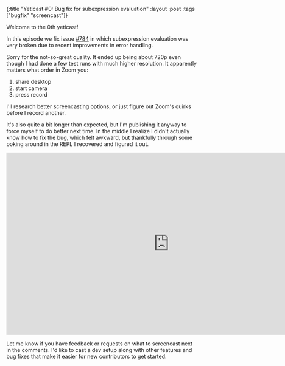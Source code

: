 {:title "Yeticast #0: Bug fix for subexpression evaluation"
 :layout :post
 :tags  ["bugfix" "screencast"]}

Welcome to the 0th yeticast!

In this episode we fix issue
[#784](https://github.com/yetibot/yetibot/issues/784) in which subexpression
evaluation was very broken due to recent improvements in error handling.

Sorry for the not-so-great quality. It ended up being about 720p even though I
had done a few test runs with much higher resolution. It apparently matters what
order in Zoom you:

1. share desktop
1. start camera
1. press record

I'll research better screencasting options, or just figure out Zoom's quirks
before I record another.

It's also quite a bit longer than expected, but I'm publishing it anyway to
force myself to do better next time. In the middle I realize I didn't actually
know how to fix the bug, which felt awkward, but thankfully through some poking
around in the REPL I recovered and figured it out.

<div class="video-responsive">
  <iframe width="854" height="480" src="https://www.youtube.com/embed/sc5s1t2sFWg" frameborder="0" allow="accelerometer; autoplay; encrypted-media; gyroscope; picture-in-picture" allowfullscreen></iframe>
</div>

Let me know if you have feedback or requests on what to screencast next in the
comments. I'd like to cast a dev setup along with other features and bug fixes
that make it easier for new contributors to get started.
